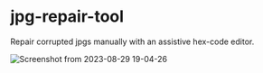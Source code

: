 # jpg-repair-tool
Repair corrupted jpgs manually with an assistive hex-code editor.


![Screenshot from 2023-08-29 19-04-26](https://github.com/trevsm/jpg-repair-tool/assets/28761454/5275e786-7724-4900-9cad-9ef3384a9bdd)
